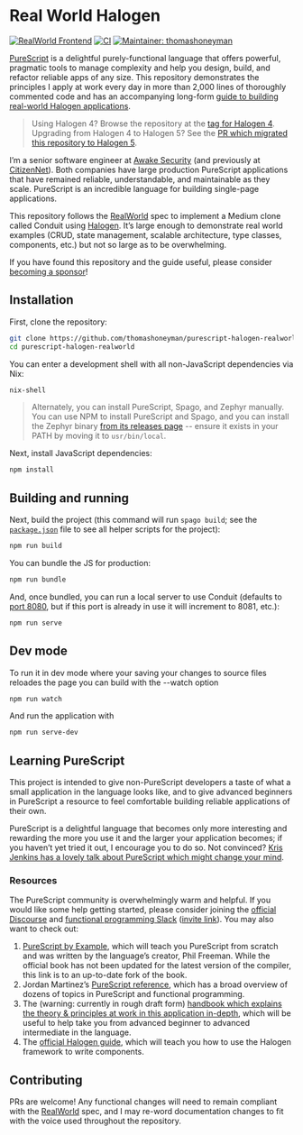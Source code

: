 # Real World Halogen

[![RealWorld Frontend](https://camo.githubusercontent.com/b507ac8f2ec6427bbef518193567c4ec6060c780/68747470733a2f2f696d672e736869656c64732e696f2f62616467652f7265616c776f726c642d66726f6e74656e642d2532333738333537382e737667)](http://realworld.io)
[![CI](https://github.com/thomashoneyman/purescript-halogen-realworld/workflows/CI/badge.svg?branch=main)](https://github.com/thomashoneyman/purescript-halogen-realworld/actions?query=workflow%3ACI+branch%3Amain)
[![Maintainer: thomashoneyman](https://img.shields.io/badge/maintainer-thomashoneyman-lightgrey.svg)](http://github.com/thomashoneyman)

[PureScript](https://github.com/purescript) is a delightful purely-functional language that offers powerful, pragmatic tools to manage complexity and help you design, build, and refactor reliable apps of any size. This repository demonstrates the principles I apply at work every day in more than 2,000 lines of thoroughly commented code and has an accompanying long-form [guide to building real-world Halogen applications](https://thomashoneyman.com/guides/real-world-halogen).

> Using Halogen 4? Browse the repository at the [tag for Halogen 4](https://github.com/thomashoneyman/purescript-halogen-realworld/tree/v1.0.0). Upgrading from Halogen 4 to Halogen 5? See the [PR which migrated this repository to Halogen 5](https://github.com/thomashoneyman/purescript-halogen-realworld/pull/26).

I’m a senior software engineer at [Awake Security](https://github.com/awakesecurity) (and previously at [CitizenNet](https://citizennet.com)). Both companies have large production PureScript applications that have remained reliable, understandable, and maintainable as they scale. PureScript is an incredible language for building single-page applications.

This repository follows the [RealWorld](https://github.com/gothinkster/realworld) spec to implement a Medium clone called Conduit using [Halogen](https://github.com/slamdata/purescript-halogen). It’s large enough to demonstrate real world examples (CRUD, state management, scalable architecture, type classes, components, etc.) but not so large as to be overwhelming.

If you have found this repository and the guide useful, please consider [becoming a sponsor](https://github.com/sponsors/thomashoneyman)!

## Installation

First, clone the repository:

```sh
git clone https://github.com/thomashoneyman/purescript-halogen-realworld
cd purescript-halogen-realworld
```

You can enter a development shell with all non-JavaScript dependencies via Nix:

```sh
nix-shell
```

> Alternately, you can install PureScript, Spago, and Zephyr manually. You can use NPM to install PureScript and Spago, and you can install the Zephyr binary [from its releases page](https://github.com/coot/zephyr/releases) -- ensure it exists in your PATH by moving it to `usr/bin/local`.

Next, install JavaScript dependencies:

```sh
npm install
```

## Building and running

Next, build the project (this command will run `spago build`; see the [`package.json`](package.json) file to see
all helper scripts for the project):

```sh
npm run build
```

You can bundle the JS for production:

```sh
npm run bundle
```

And, once bundled, you can run a local server to use Conduit (defaults to [port 8080](http://127.0.0.1:8080), but if this port is already in use it will increment to 8081, etc.):

```sh
npm run serve
```
## Dev mode

To run it in dev mode where your saving your changes to source files reloades the page you can build with the --watch option

```sh
npm run watch
```

And run the application with

```sh
npm run serve-dev
```

## Learning PureScript

This project is intended to give non-PureScript developers a taste of what a small application in the language looks like, and to give advanced beginners in PureScript a resource to feel comfortable building reliable applications of their own.

PureScript is a delightful language that becomes only more interesting and rewarding the more you use it and the larger your application becomes; if you haven’t yet tried it out, I encourage you to do so. Not convinced? [Kris Jenkins has a lovely talk about PureScript which might change your mind](https://www.youtube.com/watch?time_continue=22&v=5AtyWgQ3vv0).

### Resources

The PureScript community is overwhelmingly warm and helpful. If you would like some help getting started, please consider joining the [official Discourse](https://discourse.purescript.org) and [functional programming Slack](https://functionalprogramming.slack.com) ([invite link](https://fpchat-invite.herokuapp.com)). You may also want to check out:

1. [PureScript by Example](https://github.com/dwhitney/purescript-book), which will teach you PureScript from scratch and was written by the language’s creator, Phil Freeman. While the official book has not been updated for the latest version of the compiler, this link is to an up-to-date fork of the book.
2. Jordan Martinez’s [PureScript reference](https://github.com/JordanMartinez/purescript-jordans-reference), which has a broad overview of dozens of topics in PureScript and functional programming.
3. The (warning: currently in rough draft form) [handbook which explains the theory & principles at work in this application in-depth](https://thomashoneyman.com/guides/real-world-halogen), which will be useful to help take you from advanced beginner to advanced intermediate in the language.
4. The [official Halogen guide](https://github.com/slamdata/purescript-halogen), which will teach you how to use the Halogen framework to write components.

## Contributing

PRs are welcome! Any functional changes will need to remain compliant with the [RealWorld](https://github.com/gothinkster/realworld) spec, and I may re-word documentation changes to fit with the voice used throughout the repository.
